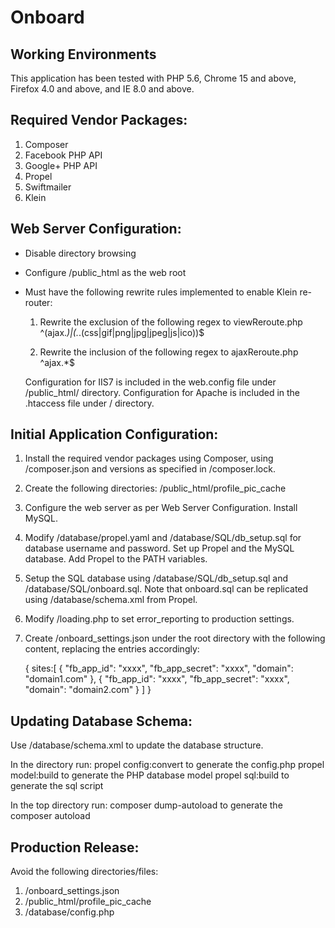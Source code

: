 Onboard
=======

Working Environments
-------

This application has been tested with PHP 5.6, Chrome 15 and above, Firefox 4.0 and above, 
and IE 8.0 and above.


Required Vendor Packages:
-------
1. Composer
2. Facebook PHP API
3. Google+ PHP API
4. Propel
5. Swiftmailer
6. Klein


Web Server Configuration:
-------

* Disable directory browsing

* Configure /public_html as the web root

* Must have the following rewrite rules implemented to enable Klein re-router:

  1. Rewrite the exclusion of the following regex to viewReroute.php
     ^(ajax.*)|(.*\.(css|gif|png|jpg|jpeg|js|ico))$
     
  2. Rewrite the inclusion of the following regex to ajaxReroute.php
     ^ajax.*$
     
  Configuration for IIS7 is included in the web.config file under /public_html/ directory.
  Configuration for Apache is included in the .htaccess file under / directory.


Initial Application Configuration:
-------

1. Install the required vendor packages using Composer, using 
   /composer.json and versions as specified in /composer.lock.
   
2. Create the following directories:
   /public_html/profile_pic_cache
   
3. Configure the web server as per Web Server Configuration. Install MySQL.

4. Modify /database/propel.yaml and /database/SQL/db_setup.sql for database username and password.
   Set up Propel and the MySQL database.
   Add Propel to the PATH variables.

5. Setup the SQL database using /database/SQL/db_setup.sql and /database/SQL/onboard.sql.
   Note that onboard.sql can be replicated using /database/schema.xml from Propel.
   
6. Modify /loading.php to set error_reporting to production settings.

7. Create /onboard_settings.json under the root directory with the following content, replacing the
   entries accordingly:
   
   {
		sites:[
			{
				"fb_app_id": "xxxx",
				"fb_app_secret": "xxxx",
				"domain": "domain1.com"
			},
			{
				"fb_app_id": "xxxx",
				"fb_app_secret": "xxxx",
				"domain": "domain2.com"
			}
		]
   }
   

Updating Database Schema:
-------

Use /database/schema.xml to update the database structure.

In the directory run:
  propel config:convert   to generate the config.php
  propel model:build      to generate the PHP database model
  propel sql:build        to generate the sql script
  
In the top directory run:
  composer dump-autoload    to generate the composer autoload
  
  
Production Release:
-------

Avoid the following directories/files:

1. /onboard_settings.json
2. /public_html/profile_pic_cache
3. /database/config.php